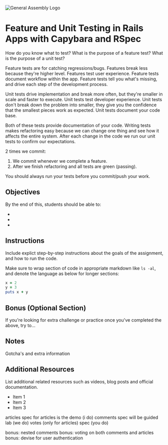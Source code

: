 ![General Assembly Logo](http://i.imgur.com/ke8USTq.png)

# Feature and Unit Testing in Rails Apps with Capybara and RSpec

How do you know what to test? What is the purpose of a feature test? What is the purpose of a unit test?

Feature tests are for catching regressions/bugs. Features break less because they're higher level. Features test user experience. Feature tests document workflow within the app. Feature tests tell you what's missing, and drive each step of the development process.

Unit tests drive implementation and break more often, but they're smaller in scale and faster to execute. Unit tests test developer experience. Unit tests don't break down the problem into smaller, they give you the confidence that the smallest pieces work as expected. Unit tests document your code base.

Both of these tests provide documentation of your code. Writing tests makes refactoring easy because we can change one thing and see how it affects the entire system. After each change in the code we run our unit tests to confirm our expectations.

2 times we commit: 

1. We commit whenever we complete a feature.
2. After we finish refactoring and all tests are green (passing).

You should always run your tests before you commit/push your work.

## Objectives

By the end of this, students should be able to:

* 
* 
* 

## Instructions

Include explict step-by-step instructions about the goals of the assignment, and how to run the code.

Make sure to wrap section of code in appropriate markdown like `ls -al`, and denote the language as below for longer sections:

```ruby
x = 2
y = 3
puts x + y
```

## Bonus (Optional Section)

If you're looking for extra challenge or practice once you've completed the above, try to...

## Notes

Gotcha's and extra information

## Additional Resources

List additional related resources such as videos, blog posts and official documentation.

- Item 1
- Item 2
- Item 3


articles spec for articles is the demo (i do)
comments spec will be guided lab (we do)
votes (only for articles) spec (you do)

bonus: nested comments
bonus: voting on both comments and articles
bonus: devise for user authentication